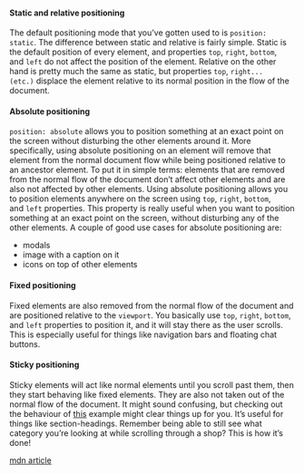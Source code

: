 #### Static and relative positioning

The default positioning mode that you’ve gotten used to is `position: static`. The difference between static and relative is fairly simple. Static is the default position of every element, and properties `top`, `right`, `bottom`, and `left` do not affect the position of the element. Relative on the other hand is pretty much the same as static, but properties `top`, `right...(etc.)` displace the element relative to its normal position in the flow of the document.

#### Absolute positioning

`position: absolute` allows you to position something at an exact point on the screen without disturbing the other elements around it. More specifically, using absolute positioning on an element will remove that element from the normal document flow while being positioned relative to an ancestor element. To put it in simple terms: elements that are removed from the normal flow of the document don’t affect other elements and are also not affected by other elements. Using absolute positioning allows you to position elements anywhere on the screen using `top`, `right`, `bottom`, and `left` properties. This property is really useful when you want to position something at an exact point on the screen, without disturbing any of the other elements. A couple of good use cases for absolute positioning are:

- modals
- image with a caption on it
- icons on top of other elements

#### Fixed positioning

Fixed elements are also removed from the normal flow of the document and are positioned relative to the `viewport`. You basically use `top`, `right`, `bottom`, and `left` properties to position it, and it will stay there as the user scrolls. This is especially useful for things like navigation bars and floating chat buttons.

#### Sticky positioning

Sticky elements will act like normal elements until you scroll past them, then they start behaving like fixed elements. They are also not taken out of the normal flow of the document. It might sound confusing, but checking out the behaviour of [this](https://codepen.io/theanam/pen/MPLBYy) example might clear things up for you. It’s useful for things like section-headings. Remember being able to still see what category you’re looking at while scrolling through a shop? This is how it’s done!

[mdn article](https://developer.mozilla.org/en-US/docs/Web/CSS/position)
